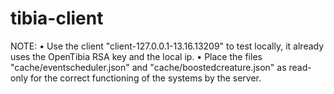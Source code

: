 # tibia-client
NOTE:
• Use the client "client-127.0.0.1-13.16.13209" to test locally, it already uses the OpenTibia RSA key and the local ip.
• Place the files "cache/eventscheduler.json" and "cache/boostedcreature.json" as read-only for the correct functioning of the systems by the server.
